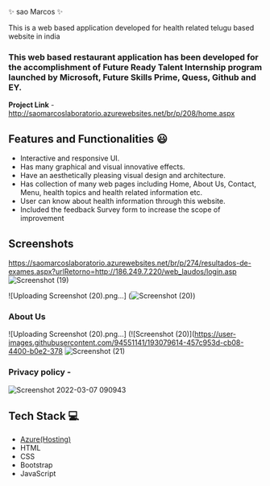  ✨ sao Marcos  ✨

This is a web based application developed for health related telugu based website in india

### This web based restaurant application has been developed for the accomplishment of Future Ready Talent Internship program launched by Microsoft, Future Skills Prime, Quess, Github and EY.


**Project Link** - http://saomarcoslaboratorio.azurewebsites.net/br/p/208/home.aspx


## Features and Functionalities 😃

- Interactive and responsive UI.
- Has many graphical and visual innovative effects.
- Have an aesthetically pleasing visual design and architecture.
- Has collection of many web pages including Home, About Us, Contact, Menu, health topics and health related information etc.
- User can know about health information through this website.
- Included the feedback Survey form to increase the scope of improvement 

## Screenshots

 https://saomarcoslaboratorio.azurewebsites.net/br/p/274/resultados-de-exames.aspx?urlRetorno=http://186.249.7.220/web_laudos/login.asp
 ![Screenshot (19)](https://user-images.githubusercontent.com/94551141/193077424-b1644c6e-0f47-4b72-8703-bf4ea56e92b4.png)

![Uploading Screenshot (20).png…]
(![Screenshot (20)](https://user-images.githubusercontent.com/94551141/193079614-457c953d-cb08-4400-b0e2-37875f88b5c7.png))


   

### About Us 

![Uploading Screenshot (20).png…]
(![Screenshot (20)](https://user-images.githubusercontent.com/94551141/193079614-457c953d-cb08-4400-b0e2-378
![Screenshot (21)](https://user-images.githubusercontent.com/94551141/193080039-28ed75f3-55f5-4079-933d-193e19a55f74.png)




### Privacy policy -


![Screenshot 2022-03-07 090943](https://user-images.githubusercontent.com/98517345/156963849-e8ead038-b9ea-4320-9165-9f99cf00d9d2.jpg)



## Tech Stack 💻

- [Azure(Hosting)](https://azure.microsoft.com/en-in/features/azure-portal/)
- HTML
- CSS
- Bootstrap
- JavaScript
